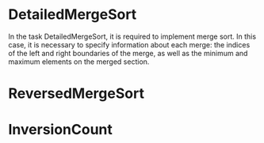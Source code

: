 # DetailedMergeSort

In the task DetailedMergeSort, it is required to implement merge sort.
In this case, it is necessary to specify information about each merge: 
the indices of the left and right boundaries of the merge, as well as the minimum and maximum elements on the merged section.


# ReversedMergeSort




# InversionCount

